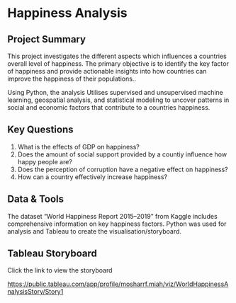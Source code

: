 # Happiness Analysis

## Project Summary
This project investigates the different aspects which influences a countries overall level of happiness. The primary objective is to identify the key factor of happiness and provide actionable insights into how countries can improve the happiness of their populations..

Using Python, the analysis Utilises supervised and unsupervised machine learning, geospatial analysis, and statistical modeling to uncover patterns in social and economic factors that contribute to a countries happiness.

## Key Questions 

1. What is the effects of GDP on happiness?
2. Does the amount of social support provided by a countiy influence how happy people are?
3. Does the perception of  corruption have a negative effect on happiness?
4. How can a country effectively increase  happiness?

## Data & Tools

The dataset “World Happiness Report 2015–2019” from Kaggle includes comprehensive information on key happiness factors. Python was used for analysis and Tableau  to create the visualisation/storyboard. 

## Tableau Storyboard

Click the link to view the storyboard

https://public.tableau.com/app/profile/mosharrf.miah/viz/WorldHappinessAnalysisStory/Story1
